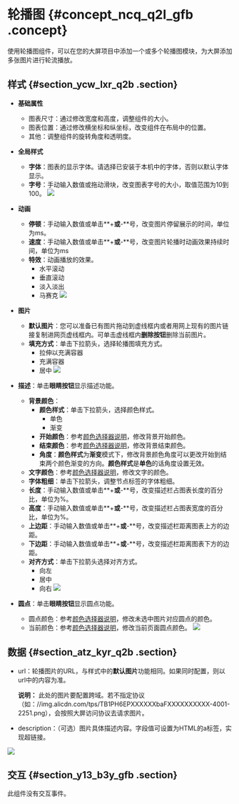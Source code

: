 # 轮播图 {#concept_ncq_q2l_gfb .concept}

使用轮播图组件，可以在您的大屏项目中添加一个或多个轮播图模块，为大屏添加多张图片进行轮流播放。

## 样式 {#section_ycw_lxr_q2b .section}

-   **基础属性**

    -   图表尺寸：通过修改宽度和高度，调整组件的大小。
    -   图表位置：通过修改横坐标和纵坐标，改变组件在布局中的位置。
    -   其他：调整组件的旋转角度和透明度。
-   **全局样式**

    -   **字体**：图表的显示字体。请选择已安装于本机中的字体，否则以默认字体显示。
    -   **字号**：手动输入数值或拖动滑块，改变图表字号的大小，取值范围为10到100。
    ![](http://static-aliyun-doc.oss-cn-hangzhou.aliyuncs.com/assets/img/21807/154174420312873_zh-CN.png)

-   **动画**

    -   **停顿**：手动输入数值或单击**+**或**-**号，改变图片停留展示的时间，单位为ms。
    -   **速度**：手动输入数值或单击**+**或**-**号，改变图片轮播时动画效果持续时间，单位为ms
    -   **特效**：动画播放的效果。
        -   水平滚动
        -   垂直滚动
        -   淡入淡出
        -   马赛克
    ![](http://static-aliyun-doc.oss-cn-hangzhou.aliyuncs.com/assets/img/21807/154174420312874_zh-CN.png)

-   **图片**

    -   **默认图片**：您可以准备已有图片拖动到虚线框内或者用网上现有的图片链接复制进网页虚线框内。可单击虚线框内**删除按钮**删除当前图片。
    -   **填充方式**：单击下拉箭头，选择轮播图填充方式。
        -   拉伸以充满容器
        -   充满容器
        -   居中
    ![](http://static-aliyun-doc.oss-cn-hangzhou.aliyuncs.com/assets/img/21807/154174420312875_zh-CN.png)

-   **描述**：单击**眼睛按钮**显示描述功能。

    -   **背景颜色**：
        -   **颜色样式**：单击下拉箭头，选择颜色样式。
            -   单色
            -   渐变
        -   **开始颜色**：参考[颜色选择器说明](cn.zh-CN/用户指南/管理组件/设置组件样式/配置项说明.md#section_kdw_vj4_t2b)，修改背景开始颜色。
        -   **结束颜色**：参考[颜色选择器说明](cn.zh-CN/用户指南/管理组件/设置组件样式/配置项说明.md#section_kdw_vj4_t2b)，修改背景结束颜色。
        -   **角度**：**颜色样式**为**渐变**模式下，修改背景颜色角度可以更改开始到结束两个颜色渐变的方向。**颜色样式**是**单色**的话角度设置无效。
    -   **文字颜色**：参考[颜色选择器说明](cn.zh-CN/用户指南/管理组件/设置组件样式/配置项说明.md#section_kdw_vj4_t2b)，修改文字的颜色。
    -   **字体粗细**：单击下拉箭头，调整节点标签的字体粗细。
    -   **长度**：手动输入数值或单击**+**或**-**号，改变描述栏占图表长度的百分比，单位为%。
    -   **高度**：手动输入数值或单击**+**或**-**号，改变描述栏占图表宽度的百分比，单位为%。
    -   **上边距**：手动输入数值或单击**+**或**-**号，改变描述栏距离图表上方的边距。
    -   **下边距**：手动输入数值或单击**+**或**-**号，改变描述栏距离图表下方的边距。
    -   **对齐方式**：单击下拉箭头选择对齐方式。
        -   向左
        -   居中
        -   向右
    ![](http://static-aliyun-doc.oss-cn-hangzhou.aliyuncs.com/assets/img/21807/154174420312876_zh-CN.png)

-   **圆点**：单击**眼睛按钮**显示圆点功能。

    -   圆点颜色：参考[颜色选择器说明](cn.zh-CN/用户指南/管理组件/设置组件样式/配置项说明.md#section_kdw_vj4_t2b)，修改未选中图片对应圆点的颜色。
    -   当前颜色：参考[颜色选择器说明](cn.zh-CN/用户指南/管理组件/设置组件样式/配置项说明.md#section_kdw_vj4_t2b)，修改当前页面圆点颜色。
    ![](http://static-aliyun-doc.oss-cn-hangzhou.aliyuncs.com/assets/img/21807/154174420312877_zh-CN.png)


## 数据 {#section_atz_kyr_q2b .section}

-   url：轮播图片的URL，与样式中的**默认图片**功能相同。如果同时配置，则以url中的内容为准。

    **说明：** 此处的图片要配置跨域。若不指定协议（如：//img.alicdn.com/tps/TB1PH6EPXXXXXXbaFXXXXXXXXXX-4001-2251.png），会按照大屏访问协议去请求图片。

-   description：（可选）图片具体描述内容。字段值可设置为HTML的a标签，实现超链接。

![](images/12861_zh-CN_source.png)

## 交互 {#section_y13_b3y_gfb .section}

此组件没有交互事件。

